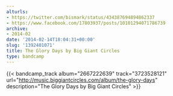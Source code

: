 ```yaml
---
alturls:
- https://twitter.com/bismark/status/434387694894862337
- https://www.facebook.com/17803937/posts/10101294071786739
archive:
- 2014-02
date: '2014-02-14T18:04:31+00:00'
slug: '1392401071'
title: The Glory Days by Big Giant Circles
type: bandcamp
---
```


{{< bandcamp_track album="2667222639" track="3723528121" url="http://music.biggiantcircles.com/album/the-glory-days" description="The Glory Days by Big Giant Circles" >}}

